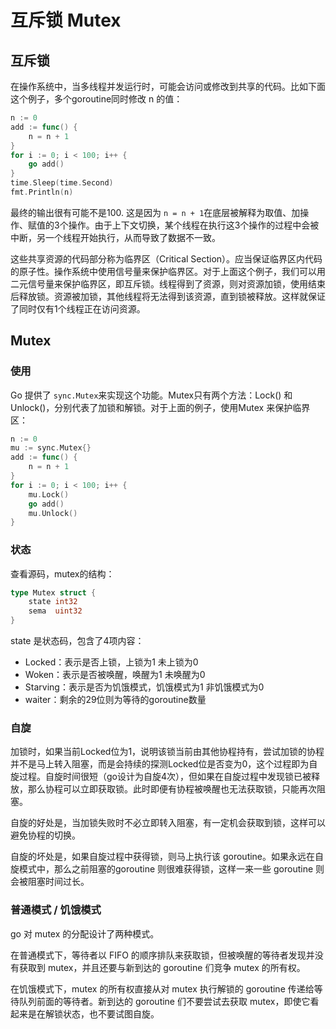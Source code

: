 # 互斥锁 Mutex

## 互斥锁

在操作系统中，当多线程并发运行时，可能会访问或修改到共享的代码。比如下面这个例子，多个goroutine同时修改 n 的值：

```go
n := 0
add := func() {
    n = n + 1
}
for i := 0; i < 100; i++ {
    go add()
}
time.Sleep(time.Second)
fmt.Println(n)
```

最终的输出很有可能不是100. 这是因为 `n = n + 1`在底层被解释为取值、加操作、赋值的3个操作。由于上下文切换，某个线程在执行这3个操作的过程中会被中断，另一个线程开始执行，从而导致了数据不一致。

这些共享资源的代码部分称为临界区（Critical Section）。应当保证临界区内代码的原子性。操作系统中使用信号量来保护临界区。对于上面这个例子，我们可以用二元信号量来保护临界区，即互斥锁。线程得到了资源，则对资源加锁，使用结束后释放锁。资源被加锁，其他线程将无法得到该资源，直到锁被释放。这样就保证了同时仅有1个线程正在访问资源。

## Mutex

### 使用

Go 提供了 `sync.Mutex`来实现这个功能。Mutex只有两个方法：Lock() 和 Unlock()，分别代表了加锁和解锁。对于上面的例子，使用Mutex 来保护临界区：

```go
n := 0
mu := sync.Mutex{}
add := func() {
	n = n + 1
}
for i := 0; i < 100; i++ {
    mu.Lock()
    go add()
    mu.Unlock()
}
```

### 状态

查看源码，mutex的结构：

```go
type Mutex struct {
	state int32
	sema  uint32
}
```

state 是状态码，包含了4项内容：

- Locked：表示是否上锁，上锁为1 未上锁为0
- Woken：表示是否被唤醒，唤醒为1 未唤醒为0
- Starving：表示是否为饥饿模式，饥饿模式为1 非饥饿模式为0
- waiter：剩余的29位则为等待的goroutine数量

### 自旋

加锁时，如果当前Locked位为1，说明该锁当前由其他协程持有，尝试加锁的协程并不是马上转入阻塞，而是会持续的探测Locked位是否变为0，这个过程即为自旋过程。自旋时间很短（go设计为自旋4次），但如果在自旋过程中发现锁已被释放，那么协程可以立即获取锁。此时即便有协程被唤醒也无法获取锁，只能再次阻塞。

自旋的好处是，当加锁失败时不必立即转入阻塞，有一定机会获取到锁，这样可以避免协程的切换。

自旋的坏处是，如果自旋过程中获得锁，则马上执行该 goroutine。如果永远在自旋模式中，那么之前阻塞的goroutine 则很难获得锁，这样一来一些 goroutine 则会被阻塞时间过长。

### 普通模式 / 饥饿模式

go 对 mutex 的分配设计了两种模式。

在普通模式下，等待者以 FIFO 的顺序排队来获取锁，但被唤醒的等待者发现并没有获取到 mutex，并且还要与新到达的 goroutine 们竞争 mutex 的所有权。

在饥饿模式下，mutex 的所有权直接从对 mutex 执行解锁的 goroutine 传递给等待队列前面的等待者。新到达的 goroutine 们不要尝试去获取 mutex，即使它看起来是在解锁状态，也不要试图自旋。